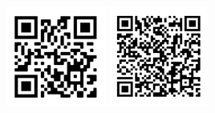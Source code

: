 <p align="center">
  <img src="./email.png" width="200" height="200">
  <img src="./pgp.png" width="200" height="200">
</p>
